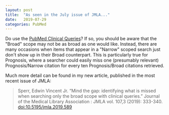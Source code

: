 ```yaml
---
layout: post
title:  "As seen in the July issue of JMLA..."
date:   2019-07-29
categories: PubMed
---
```


Do use the [PubMed Clinical Queries](https://www.ncbi.nlm.nih.gov/pubmed/clinical)? If so, you should be aware that the "Broad" scope may not be as broad as one would like. Instead, there are many occasions when items that appear in a "Narrow" scoped search just don't show up in their Broad counterpart. This is particularly true for Prognosis, where a searcher could easily miss one (presumably relevant) Prognosis/Narrow citation for every ten Prognosis/Broad citations retrieved.

Much more detail can be found in my new article, published in the most recent issue of JMLA:

>Sperr, Edwin Vincent Jr. “Mind the gap: identifying what is missed when searching only the broad scope with clinical queries.” Journal of the Medical Library Association : JMLA vol. 107,3 (2019): 333-340. [doi:10.5195/jmla.2019.589](http://jmla.mlanet.org/ojs/jmla/article/view/589) 
